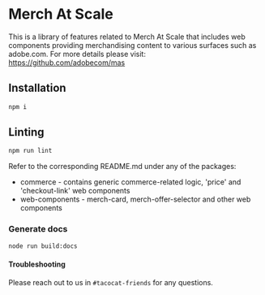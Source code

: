 # Merch At Scale
This is a library of features related to Merch At Scale that includes web components providing merchandising content to various surfaces such as adobe.com. For more details please visit: https://github.com/adobecom/mas

## Installation

```sh
npm i
```

## Linting

```sh
npm run lint
```

Refer to the corresponding README.md under any of the packages:
* commerce - contains generic commerce-related logic, 'price' and 'checkout-link' web components
* web-components - merch-card, merch-offer-selector and other web components

### Generate docs

```sh
node run build:docs
```

#### Troubleshooting
Please reach out to us in `#tacocat-friends` for any questions.
